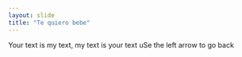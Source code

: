 ```yaml
---
layout: slide
title: "Te quiero bebe"
---
```

Your text is my text, my text is your text
uSe the left arrow to go back
